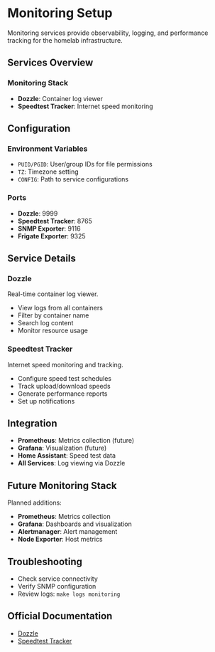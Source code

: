# Monitoring Setup

Monitoring services provide observability, logging, and performance tracking for the homelab infrastructure.

## Services Overview

### Monitoring Stack
- **Dozzle**: Container log viewer
- **Speedtest Tracker**: Internet speed monitoring

## Configuration

### Environment Variables
- `PUID/PGID`: User/group IDs for file permissions
- `TZ`: Timezone setting
- `CONFIG`: Path to service configurations

### Ports
- **Dozzle**: 9999
- **Speedtest Tracker**: 8765
- **SNMP Exporter**: 9116
- **Frigate Exporter**: 9325

## Service Details

### Dozzle
Real-time container log viewer.
- View logs from all containers
- Filter by container name
- Search log content
- Monitor resource usage

### Speedtest Tracker
Internet speed monitoring and tracking.
- Configure speed test schedules
- Track upload/download speeds
- Generate performance reports
- Set up notifications

## Integration

- **Prometheus**: Metrics collection (future)
- **Grafana**: Visualization (future)
- **Home Assistant**: Speed test data
- **All Services**: Log viewing via Dozzle

## Future Monitoring Stack

Planned additions:
- **Prometheus**: Metrics collection
- **Grafana**: Dashboards and visualization
- **Alertmanager**: Alert management
- **Node Exporter**: Host metrics

## Troubleshooting

- Check service connectivity
- Verify SNMP configuration
- Review logs: `make logs monitoring`

## Official Documentation

- [Dozzle](https://github.com/amir20/dozzle)
- [Speedtest Tracker](https://github.com/alexjustesen/speedtest-tracker)
